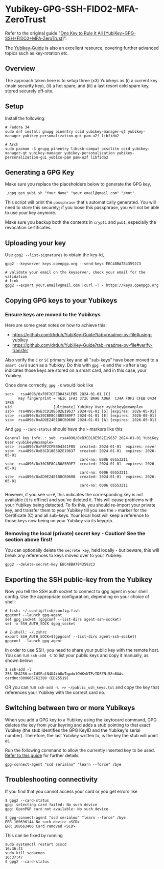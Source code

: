 # Yubikey-GPG-SSH-FIDO2-MFA-ZeroTrust

Refer to the original guide "[One Key to Rule It All [YubiKey+GPG-SSH+FIDO2+MFA-ZeroTrust]](https://forum.level1techs.com/t/one-key-to-rule-it-all-yubikey-gpg-ssh-fido2-mfa-zerotrust/173872/1)".

The [Yubikey-Guide](https://github.com/drduh/YubiKey-Guide) is also an excellent
resource, covering further advanced topics such as key-rotation etc.

## Overview

The approach taken here is to setup three (x3) Yubikeys as (i) a current key
(main security key), (ii) a hot spare, and (iii) a last resort cold spare key,
stored securely off-site.

## Setup

Install the following:

```
# Fedora 34
sudo dnf install gnupg pinentry ccid yubikey-manager-qt yubikey-manager yubikey-personalization-gui pam-u2f libfido2

# Arch
sudo pacman -S gnupg pinentry libusb-compat pcsclite ccid yubikey-manager-qt yubikey-manager yubikey-personalization yubikey-personalization-gui yubico-pam pam-u2f libfido2
```

## Generating a GPG Key

Make sure you replace the placeholders below to generate the GPG key, 

```
./gpg_gen_yubi.sh "Your Name" "your.email@gmail.com" "/mnt"
```

This script will print the `passphrase` that's automatically generated.  You
will need to store this securely; if you loose this passphrase, you will not be
able to use your key anymore.

Make sure you backup both the contents in `crypt1` and `pub1`, especially the
revocation certificates.

## Uploading your key

Use `gpg2 --list-signatures` to obtain the <HEX> key-id,

```
gpg2 --keyserver keys.openpgp.org --send-keys EBC48BA7843592C3

# validate your email on the keyserver, check your email for the validation
# link
gpg2 --export your.email@gmail.com |curl -T - https://keys.openpgp.org
```

## Copying GPG keys to your Yubikeys

### Ensure keys are moved to the Yubikeys

Here are some great notes on how to achieve this:

- https://github.com/drduh/YubiKey-Guide?tab=readme-ov-file#using-yubikey
- https://github.com/drduh/YubiKey-Guide?tab=readme-ov-file#verify-transfer

Also verify the `C` or `SC` primary key and all "sub-keys" have been moved to a `smart card` such as a Yubikey. Do this with `gpg -K` and the `>` after a tag indicates those keys are stored on a smart card, and in this case, your Yubikey.

Once done correctly, `gpg -K` would look like

```
sec>   rsa4096/0xF0F2CFEB04341FB5 2024-01-01 [C]
      Key fingerprint = 4E2C 1FA3 372C BA96 A06A  C34A F0F2 CFEB 0434 1FB5
uid                   [ultimate] YubiKey User <yubikey@example>
ssb>  rsa4096/0xB3CD10E502E19637 2024-01-01 [S] [expires: 2026-05-01]
ssb>  rsa4096/0x30CBE8C4B085B9F7 2024-01-01 [E] [expires: 2026-05-01]
ssb>  rsa4096/0xAD9E24E1B8CB9600 2024-01-01 [A] [expires: 2026-05-01]
```

And `gpg --card-status` should have the `>` markers like this

```
General key info..: sub  rsa4096/0xB3CD10E502E19637 2024-01-01 YubiKey User <yubikey@example>
sec>  rsa4096/0xF0F2CFEB04341FB5  created: 2024-01-01  expires: never
ssb>  rsa4096/0xB3CD10E502E19637  created: 2024-01-01  expires: 2026-05-01
                                  card-no: 0006 05553211
ssb>  rsa4096/0x30CBE8C4B085B9F7  created: 2024-01-01  expires: 2026-05-01
                                  card-no: 0006 05553211
ssb>  rsa4096/0xAD9E24E1B8CB9600  created: 2024-01-01  expires: 2026-05-01
                                  card-no: 0006 05553211
```

However, if you see  `sec#`, this indicates the corresponding key is not available (it is offline) and you've deleted it.  This will cause problems with your Yubikey being detected.  To fix this, you should re-import your private key, and transfer them to your Yubikey till you see the `>` marker for the Certificate (C) and all sub-keys.  Your local host will keep a reference to those keys now being on your Yubikey via its keygrip.


### Removing the local (private) secret key - Caution! See the section above first!

You can optionally delete the `secrete key`, held locally - but beware, this will break any references to keys moved over to your Yubikey.

```
gpg2 --delete-secret-key EBC48BA7843592C3
```

## Exporting the SSH public-key from the Yubikey
Now you tell the SSH auth socket to connect to gpg agent in your shell config.
Use the appropriate configuration, depending on your choice of shell:

```
# fish: ~/.config/fish/config.fish
gpgconf --launch gpg-agent
set gpg_socket (gpgconf --list-dirs agent-ssh-socket)
set -x SSH_AUTH_SOCK $gpg_socket

# Z-shell: ~/.zshrc
export SSH_AUTH_SOCK=$(gpgconf --list-dirs agent-ssh-socket)
gpgconf --launch gpg-agent
```

In order to use SSH, you need to share your public key with the remote host. You
can run `ssh-add -L` to list your public keys and copy it manually, as shown
below:

```
$ ssh-add -l
256 SHA256:osIdSEalN4U4ib8wTqpdu1OWKvNTPzIDSZNi58s6AAs cardno:000605762380 (ED25519)
```

OR you can run `ssh-add -L >> ~/public_ssh_keys.txt` and copy the key that
references your Yubikey with the correct card no.

## Switching between two or more Yubikeys

When you add a GPG key to a Yubikey using the keytocard command, GPG deletes the
key from your keyring and adds a stub pointing to that exact Yubikey (the stub
identifies the GPG KeyID and the Yubikey's serial number). Therefore, the last
Yubikey written to, is the key the stub will point at.

Run the following command to allow the currently inserted key to be used. [Refer to this guide](https://github.com/drduh/YubiKey-Guide#switching-between-two-or-more-yubikeys) for further details.

```
gpg-connect-agent "scd serialno" "learn --force" /bye
```

## Troubleshooting connectivity

If you find that you cannot access your card or you get errors like

```
$ gpg2 --card-status
gpg: selecting card failed: No such device
gpg: OpenPGP card not available: No such device

$ gpg-connect-agent "scd serialno" "learn --force" /bye
ERR 100696144 No such device <SCD>
ERR 100663406 Card removed <SCD>
```

This can be fixed by running

```
sudo systemctl restart pcscd                                                                                        16:36:43
sudo kill scdaemon                                                                                                  16:37:47
$ gpg2 --card-status
```
